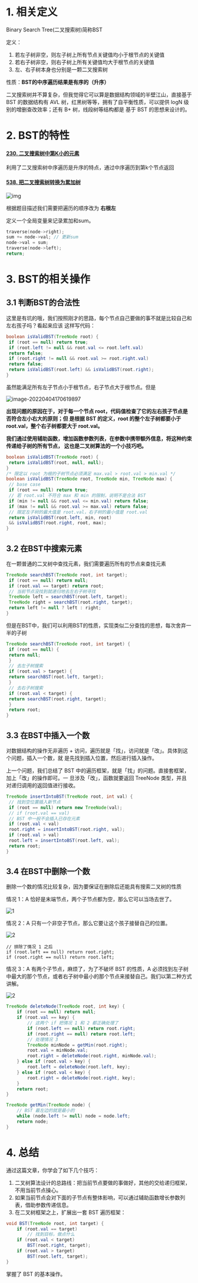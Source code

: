  # 1. 相关定义

Binary Search Tree(二叉搜索树)简称BST

定义：

1. 若左子树非空，则左子树上所有节点关键值均小于根节点的关键值
2. 若右子树非空，则右子树上所有关键值均大于根节点的关键值
3. 左、右子树本身也分别是一颗二叉搜索树

性质：**BST的中序遍历结果是有序的（升序）**

⼆叉搜索树并不算复杂，但我觉得它可以算是数据结构领域的半壁江⼭，直接基于 BST 的数据结构有 AVL 树，红⿊树等等，拥有了⾃平衡性质，可以提供 logN 级别的增删查改效率；还有 B+ 树，线段树等结构都是 基于 BST 的思想来设计的。

# 2. BST的特性

#### [230. 二叉搜索树中第K小的元素](https://leetcode-cn.com/problems/kth-smallest-element-in-a-bst/)

利用了二叉搜索树中序遍历是升序的特点，通过中序遍历到第k个节点返回

#### [538. 把二叉搜索树转换为累加树](https://leetcode-cn.com/problems/convert-bst-to-greater-tree/)

![img](./picture/1.png)

根据题目描述我们需要把遍历的顺序改为 **右根左**

定义一个全局变量来记录累加和sum。

```c++
traverse(node->right);
sum += node->val; // 更新sum
node->val = sum;
traverse(node->left);
return;
```

# 3. BST的相关操作

## 3.1 判断BST的合法性

这⾥是有坑的哦，我们按照刚才的思路，每个节点⾃⼰要做的事不就是⽐较⾃⼰和左右孩⼦吗？看起来应该 这样写代码：

```java
boolean isValidBST(TreeNode root) {
 if (root == null) return true;
 if (root.left != null && root.val <= root.left.val)
 return false;
 if (root.right != null && root.val >= root.right.val)
 return false;
 return isValidBST(root.left) && isValidBST(root.right);
}
```

虽然能满足所有左子节点小于根节点，右子节点大于根节点。但是

![image-20220404170619897](./picture/2.png)

**出现问题的原因在于，对于每⼀个节点 root，代码值检查了它的左右孩⼦节点是否符合左⼩右⼤的原则；但 是根据 BST 的定义，root 的整个左⼦树都要⼩于 root.val，整个右⼦树都要⼤于 root.val。**

**我们通过使⽤辅助函数，增加函数参数列表，在参数中携带额外信息，将这种约束传递给⼦树的所有节点， 这也是⼆叉树算法的⼀个⼩技巧吧。**

```java
boolean isValidBST(TreeNode root) {
 return isValidBST(root, null, null);
}
/* 限定以 root 为根的⼦树节点必须满⾜ max.val > root.val > min.val */
boolean isValidBST(TreeNode root, TreeNode min, TreeNode max) {
 // base case
 if (root == null) return true;
 // 若 root.val 不符合 max 和 min 的限制，说明不是合法 BST
 if (min != null && root.val <= min.val) return false;
 if (max != null && root.val >= max.val) return false;
 // 限定左⼦树的最⼤值是 root.val，右⼦树的最⼩值是 root.val
 return isValidBST(root.left, min, root)
 && isValidBST(root.right, root, max);
}
```

## 3.2 在BST中搜索元素

在一颗普通的二叉树中查找元素，我们需要遍历所有的节点来查找元素

```java
TreeNode searchBST(TreeNode root, int target);
 if (root == null) return null;
 if (root.val == target) return root;
 // 当前节点没找到就递归地去左右⼦树寻找
 TreeNode left = searchBST(root.left, target);
 TreeNode right = searchBST(root.right, target);
 return left != null ? left : right;
}
```

但是在BST中，我们可以利用BST的性质，实现类似二分查找的思想，每次舍弃一半的子树

```java
TreeNode searchBST(TreeNode root, int target) {
 if (root == null) {
 return null;
 }
 // 去左⼦树搜索
 if (root.val > target) {
 return searchBST(root.left, target);
 }
 // 去右⼦树搜索
 if (root.val < target) {
 return searchBST(root.right, target);
 }
 return root;
}
```

## 3.3 在BST中插入一个数

对数据结构的操作⽆⾮遍历 + 访问，遍历就是「找」，访问就是「改」。具体到这个问题，插⼊⼀个数，就 是先找到插⼊位置，然后进⾏插⼊操作。 

上⼀个问题，我们总结了 BST 中的遍历框架，就是「找」的问题。直接套框架，加上「改」的操作即可。⼀ 旦涉及「改」，函数就要返回 TreeNode 类型，并且对递归调⽤的返回值进⾏接收。

```java
TreeNode insertIntoBST(TreeNode root, int val) {
 // 找到空位置插⼊新节点
 if (root == null) return new TreeNode(val);
 // if (root.val == val)
 // BST 中⼀般不会插⼊已存在元素
 if (root.val < val)
 root.right = insertIntoBST(root.right, val);
 if (root.val > val)
 root.left = insertIntoBST(root.left, val);
 return root;
}
```

## 3.4 在BST中删除一个数

删除一个数的情况比较复杂，因为要保证在删除后还能具有搜索二叉树的性质

情况 1：A 恰好是末端节点，两个子节点都为空，那么它可以当场去世了。

![1](./picture/3.png)

情况 2：A 只有一个非空子节点，那么它要让这个孩子接替自己的位置。

![2](./picture/4.png)

```
// 排除了情况 1 之后
if (root.left == null) return root.right;
if (root.right == null) return root.left;
```

情况 3：A 有两个子节点，麻烦了，为了不破坏 BST 的性质，A 必须找到左子树中最大的那个节点，或者右子树中最小的那个节点来接替自己。我们以第二种方式讲解。

![2](./picture/5.png)

```java
TreeNode deleteNode(TreeNode root, int key) {
    if (root == null) return null;
    if (root.val == key) {
        // 这两个 if 把情况 1 和 2 都正确处理了
        if (root.left == null) return root.right;
        if (root.right == null) return root.left;
        // 处理情况 3
        TreeNode minNode = getMin(root.right);
        root.val = minNode.val;
        root.right = deleteNode(root.right, minNode.val);
    } else if (root.val > key) {
        root.left = deleteNode(root.left, key);
    } else if (root.val < key) {
        root.right = deleteNode(root.right, key);
    }
    return root;
}

TreeNode getMin(TreeNode node) {
    // BST 最左边的就是最小的
    while (node.left != null) node = node.left;
    return node;
} 
```

# 4. 总结

通过这篇文章，你学会了如下几个技巧：

1. 二叉树算法设计的总路线：把当前节点要做的事做好，其他的交给递归框架，不用当前节点操心。
2. 如果当前节点会对下面的子节点有整体影响，可以通过辅助函数增长参数列表，借助参数传递信息。
3. 在二叉树框架之上，扩展出一套 BST 遍历框架：

```java
void BST(TreeNode root, int target) {
    if (root.val == target)
        // 找到目标，做点什么
    if (root.val < target) 
        BST(root.right, target);
    if (root.val > target)
        BST(root.left, target);
}
```

掌握了 BST 的基本操作。

